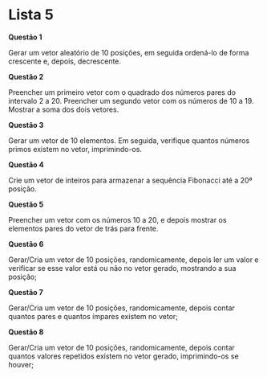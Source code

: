 # Lista 5

**Questão 1**

 Gerar um vetor aleatório de 10 posições, em seguida ordená-lo de forma crescente e, depois, decrescente.

**Questão 2**

 Preencher um primeiro vetor com o quadrado dos números pares do intervalo 2 a 20. Preencher um segundo vetor com os números de 10 a 19. Mostrar a soma dos dois vetores.

**Questão 3**

 Gerar um vetor de 10 elementos. Em seguida, verifique quantos números primos existem no vetor, imprimindo-os.

**Questão 4**

 Crie um vetor de inteiros para armazenar a sequência Fibonacci até a 20ª posição.

**Questão 5**

 Preencher um vetor com os números 10 a 20, e depois mostrar os elementos pares do vetor de trás para frente.

**Questão 6**

 Gerar/Cria um vetor de 10 posições, randomicamente, depois ler um valor e verificar se esse valor está ou não no vetor gerado, mostrando a sua posição;

**Questão 7**

 Gerar/Cria um vetor de 10 posições, randomicamente, depois contar quantos pares e quantos ímpares existem no vetor;

**Questão 8**

 Gerar/Cria um vetor de 10 posições, randomicamente, depois contar quantos valores repetidos existem no vetor gerado, imprimindo-os se houver;
